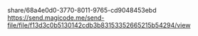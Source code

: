 share/68a4e0d0-3770-8011-9765-cd9048453ebd
https://send.magicode.me/send-file/file/f13d3c0b5130142cdb3b83153352665215b54294/view
